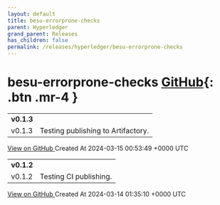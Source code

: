 ```yaml
---
layout: default
title: besu-errorprone-checks
parent: Hyperledger
grand_parent: Releases
has_children: false
permalink: /releases/hyperledger/besu-errorprone-checks
---
```


# besu-errorprone-checks <span class="fs-3 right-align">[GitHub](https://github.com/hyperledger/besu-errorprone-checks){: .btn .mr-4 }</span>


<div>
    <table>
        <tr>
            <td colspan="2">
                <b>
                    v0.1.3
                </b>
            </td>
        </tr>
        <tr>
            <td>
                <span class="chip">
                    v0.1.3
                </span>
            </td>
            <td>
                Testing publishing to Artifactory. 
            </td>
        </tr>
    </table>
    <a href="https://github.com/hyperledger/besu-errorprone-checks/releases/tag/v0.1.3" class=".btn">
        View on GitHub
    </a>
    <span class="right-align">
        Created At 2024-03-15 00:53:49 +0000 UTC
    </span>
</div>

<div>
    <table>
        <tr>
            <td colspan="2">
                <b>
                    v0.1.2
                </b>
            </td>
        </tr>
        <tr>
            <td>
                <span class="chip">
                    v0.1.2
                </span>
            </td>
            <td>
                Testing CI publishing.
            </td>
        </tr>
    </table>
    <a href="https://github.com/hyperledger/besu-errorprone-checks/releases/tag/v0.1.2" class=".btn">
        View on GitHub
    </a>
    <span class="right-align">
        Created At 2024-03-14 01:35:10 +0000 UTC
    </span>
</div>

